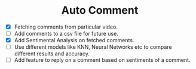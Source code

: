 <h1 align="center">Auto Comment</h1>

- [x] Fetching comments from particular video.
- [ ] Add comments to a csv file for future use.
- [x] Add Sentimental Analysis on fetched comments.
- [ ] Use different models like KNN, Neural Networks etc to compare different results and accuracy.
- [ ] Add feature to reply on a comment based on sentiments of a comment.
